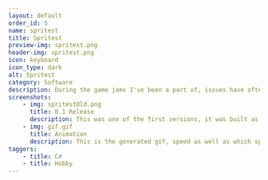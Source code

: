 ```yaml
---
layout: default
order_id: 5
name: spritest
title: Spritest
preview-img: spritest.png
header-img: spritest.png
icon: keyboard
icon_type: dark
alt: Spritest
category: Software
description: During the game jams I've been a part of, issues have often popped up. As a passionate programmer I enjoy making tools to help people, this is one of them.<br>When making sprites, tools for it often lack certain features, one of these is exporting a sheet from multiple animation frames. By passsing images to this program, a sheet containing all of them will be generated. This spritesheet can later be downloaded and used in any engine that supports spritesheets, such as Unity or directly read by anything and animated, such as javascript.<br>We often also need to show work in progress, to keep up with the event and to offer content to be later shown by the organizers. This program handles that too, by creating gifs from the created animations, which can be exported quickly to giphy.<br><br>Spritest has also been used by marketing students often to create animated banners for their projects and is even used by companies to place ads on their products.
screenshots:
    - img: spritestOld.png
      title: 0.1 Release
      description: This was one of the first versions, it was built as a website, however there were issues when handling large animations.
    - img: gif.gif
      title: Animation
      description: This is the generated gif, speed as well as which specific frames to be used can be specified in the program.
taggers:
    - title: C#
    - title: Hobby
---
```


